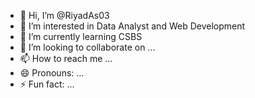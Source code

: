 - 👋 Hi, I’m @RiyadAs03
- 👀 I’m interested in Data Analyst and Web Development 
- 🌱 I’m currently learning CSBS
- 💞️ I’m looking to collaborate on ...
- 📫 How to reach me ...
- 😄 Pronouns: ...
- ⚡ Fun fact: ...

<!---
RiyadAs03/RiyadAs03 is a ✨ special ✨ repository because its `README.md` (this file) appears on your GitHub profile.
You can click the Preview link to take a look at your changes.
--->
